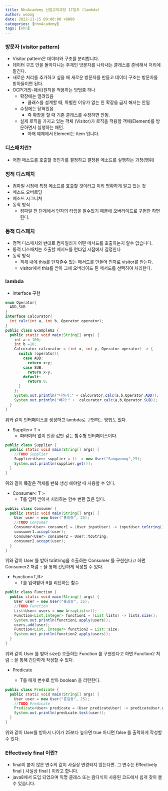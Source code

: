 ```yaml
---
title: NhnAcademy 선발교육과정 17일차 (lambda)
author: woong
date: 2022-11-15 09:00:00 +0800
categories: [nhnAcademy]
tags: [nhn]
---
```


### 방문자 (visitor pattern)
- Visitor pattern은 데이터와 구조를 분리합니다.
- 데이터 구조 안을 돌아다니는 주체인 방문자를 나타내는 클래스를 준비해서 처리에 맡긴다.
- 새로운 처리를 추가하고 싶을 때 새로운 방문자를 만들고 데이터 구조는 방문자를 받아들이면 된다.
- OCP(개방-폐쇠)원칙을 적용하는 방법중 하나
  - 확장에는 열려있음
    - 클래스를 설계할 때, 특별한 이유가 없는 한 확장을 금지 해서는 안됨
  - 수정에는 닫혀있음
     - 즉 확장을 할 때 기존 클래스를 수정하면 안됨.
  - 실제 로직을 가지고 있는 객체 (Visitor)가 로직을 적용할 객체(Element)를 방문하면서 실행하는 패턴.
      - 아래 예제에서 Element는 item 입니다.

### 디스패치란?
- 어떤 메소드를 호출할 것인가를 결정하고 결정된 메소드를 실행하는 과정(행위)

### 정적 디스패치
- 컴파일 시점에 특정 메소드를 호출할 것이라고 미리 명확하게 알고 있는 것
- 메소드 오버로딩
- 메소드 시그니쳐
- 동작 방식
  - 컴파일 전 단계에서 인자의 타입을 알수있기 때문에 오버라이드로 구현만 하면된다.

### 동적 디스패치
- 정적 디스패치와 반대로 컴파일러가 어떤 메서드를 호출하는지 알수 없습니다.
- 동적 디스패치는 호출할 메서드를 런타임 시점에서 결정한다
- 동작 방식
  - 객체 내에 this를 던져줄수 있는 메서드를 만들어 인자로 visitor를 받는다.
  - visitor에서 this를 받아 그에 오버라이드 된 메서드를 선택하여 처리한다.

### lambda

- interface 구현

```java
enum Operator{
  ADD,SUB
}
interface Calcurator{
  int calc(int a, int b, Operator operator);
}
public class Example02 {
  public static void main(String[] args) {
    int a = 100;
    int b =10;
    Calcurator calcurator = (int x, int y, Operator operator) -> {
      switch (operator){
        case ADD:
          return x+y;
        case SUB:
          return x-y;
        default:
          return 0;
      }
    };
    System.out.println("더하기:" + calcurator.calc(a,b,Operator.ADD));
    System.out.println("빼기:" +  calcurator.calc(a,b,Operator.SUB));
  }
}
```

위와 같이 인터페이스를 생성하고 lambda로 구현하는 방법도 있다.

- Supplier< T >
  - 파라미터 없이 반환 값만 갖는 함수형 인터페이스이다.
```java
public class Supplier {
  public static void main(String[] args) {
    //TODO Supplier
    Supplier<User> supplier = () -> new User("Sangwoong",25);
    System.out.println(supplier.get());
  }
}
```

위와 같이 똑같은 객체를 반복 생성 해야할 때 사용할 수 있다.

- Consumer< T >
  - T를 입력 받아서 처리하는 함수 변환 값은 없다.

```java
public class Consumer {
  public static void main(String[] args) {
    User user = new User("홍길동", 25);
    //TODO Consumer
    Consumer<User> consumer1 = (User inputUser) -> inputUser.toString();
    consumer1.accept(user);
    Consumer<User> consumer2 = User::toString;
    consumer2.accept(user);
  }
}
```

위와 같이 User 를 받아 toString을 호출하는 Consumer 를 구현한다고 하면 Consumer2 처럼 :: 을 통해 간단하게 작성할 수 있다.

- Function<T,R>
  - T를 입력받아 R를 리턴하는 함수

```java
public class Function {
  public static void main(String[] args) {
    User user = new User("홍길동", 25);
    //TODO Function
    List<User> users = new ArrayList<>();
    Function<List,Integer> function1 = (List lists) -> lists.size();
    System.out.println(function1.apply(users));
    users.add(user);
    Function<List, Integer> function2 = List::size;
    System.out.println(function2.apply(users));
  }
}
```


위와 같이 User 를 받아 size() 호출하는 Function 를 구현한다고 하면 Function2 처럼 :: 을 통해 간단하게 작성할 수 있다.

- Predicate<T>
  - T를 매개 변수로 받아 boolean 을 리턴한다.

```java
public class Predicate {
  public static void main(String[] args) {
    User user = new User("홍길동", 25);
    //TODO Predicate
    Predicate<User> predicate = (User predicateUser) -> predicateUser.getAge() > 25;
    System.out.println(predicate.test(user));
  }
}
```

위와 같이 User를 받아서 나이가 25보다 높으면 true 아니면 false 를 출력하게 작성할 수 있다.

### Effectively final 이란?
- final이 붙지 않은 변수의 값이 사실상 변경되지 않는다면. 그 변수는 Effectively final ( 사실상 final ) 이라고 합니다.
- java8에서 도입 되었으며 익명 클래스 또는 람다식이 사용된 코드에서 쉽게 찾아 볼 수 있습니다.
